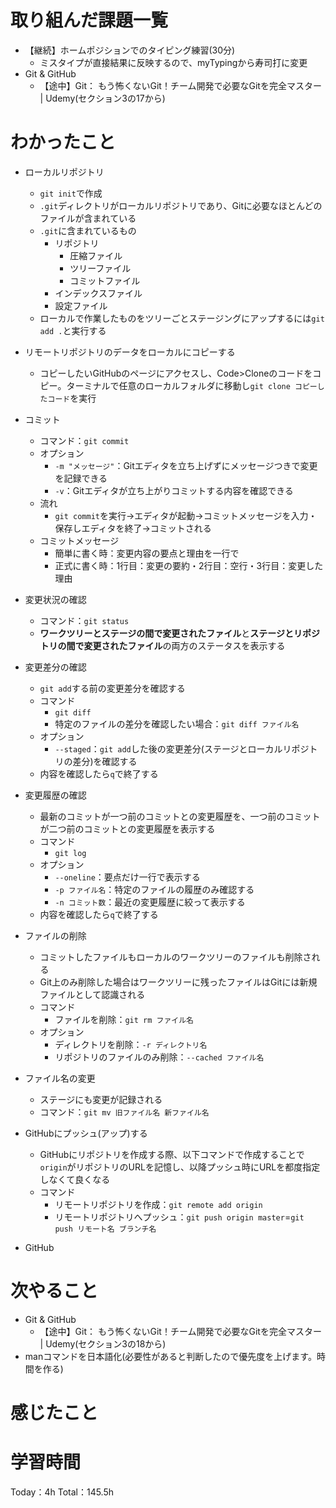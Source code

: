 # 取り組んだ課題一覧
- 【継続】ホームポジションでのタイピング練習(30分)
	- ミスタイプが直接結果に反映するので、myTypingから寿司打に変更
- Git & GitHub
	- 【途中】Git： もう怖くないGit！チーム開発で必要なGitを完全マスター | Udemy(セクション3の17から)

# わかったこと
- ローカルリポジトリ
	- `git init`で作成
	- `.git`ディレクトリがローカルリポジトリであり、Gitに必要なほとんどのファイルが含まれている
	- `.git`に含まれているもの
		- リポジトリ
			- 圧縮ファイル
			- ツリーファイル
			- コミットファイル
		- インデックスファイル
		- 設定ファイル
	- ローカルで作業したものをツリーごとステージングにアップするには`git add .`と実行する
- リモートリポジトリのデータをローカルにコピーする
	- コピーしたいGitHubのページにアクセスし、Code>Cloneのコードをコピー。ターミナルで任意のローカルフォルダに移動し`git clone コピーしたコード`を実行
- コミット
	- コマンド：`git commit`
	- オプション
		- `-m "メッセージ"`：Gitエディタを立ち上げずにメッセージつきで変更を記録できる
		- `-v`：Gitエディタが立ち上がりコミットする内容を確認できる
	- 流れ
		- `git commit`を実行→エディタが起動→コミットメッセージを入力・保存しエディタを終了→コミットされる
	- コミットメッセージ
		- 簡単に書く時：変更内容の要点と理由を一行で
		- 正式に書く時：1行目：変更の要約・2行目：空行・3行目：変更した理由
- 変更状況の確認
	- コマンド：`git status`
	- **ワークツリーとステージの間で変更されたファイル**と**ステージとリポジトリの間で変更されたファイル**の両方のステータスを表示する
- 変更差分の確認
	- `git add`する前の変更差分を確認する
	- コマンド
		- `git diff`
		- 特定のファイルの差分を確認したい場合：`git diff ファイル名`
	- オプション
		- `--staged`：`git add`した後の変更差分(ステージとローカルリポジトリの差分)を確認する
	- 内容を確認したら`q`で終了する
- 変更履歴の確認
	- 最新のコミットが一つ前のコミットとの変更履歴を、一つ前のコミットが二つ前のコミットとの変更履歴を表示する
	- コマンド
		- `git log`
	- オプション
		- `--oneline`：要点だけ一行で表示する
		- `-p ファイル名`：特定のファイルの履歴のみ確認する
		- `-n コミット数`：最近の変更履歴に絞って表示する
	- 内容を確認したら`q`で終了する
- ファイルの削除
	- コミットしたファイルもローカルのワークツリーのファイルも削除される
	- Git上のみ削除した場合はワークツリーに残ったファイルはGitには新規ファイルとして認識される
	- コマンド
		- ファイルを削除：`git rm ファイル名`
	- オプション
		- ディレクトリを削除：`-r ディレクトリ名`
		- リポジトリのファイルのみ削除：`--cached ファイル名`
- ファイル名の変更
	- ステージにも変更が記録される
	- コマンド：`git mv 旧ファイル名 新ファイル名`
- GitHubにプッシュ(アップ)する
	- GitHubにリポジトリを作成する際、以下コマンドで作成することで`origin`がリポジトリのURLを記憶し、以降プッシュ時にURLを都度指定しなくて良くなる
	- コマンド
		- リモートリポジトリを作成：`git remote add origin`
		- リモートリポジトリへプッシュ：`git push origin master`=`git push リモート名 ブランチ名`


- GitHub


# 次やること
- Git & GitHub
	- 【途中】Git： もう怖くないGit！チーム開発で必要なGitを完全マスター | Udemy(セクション3の18から)
- manコマンドを日本語化(必要性があると判断したので優先度を上げます。時間を作る)

# 感じたこと


# 学習時間
Today：4h Total：145.5h
